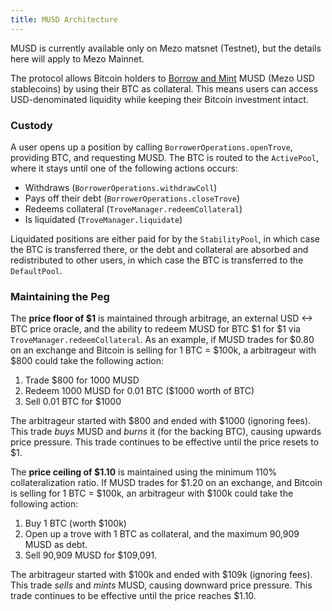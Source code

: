 ```yaml
---
title: MUSD Architecture
---
```


MUSD is currently available only on Mezo matsnet (Testnet), but the details here will apply to Mezo Mainnet.

The protocol allows Bitcoin holders to [Borrow and Mint](/docs/users/musd/mint-musd) MUSD (Mezo USD stablecoins) by using their BTC as collateral. This means users can access USD-denominated liquidity while keeping their Bitcoin investment intact.

### Custody

A user opens up a position by calling `BorrowerOperations.openTrove`, providing BTC, and requesting MUSD. The BTC is routed to the `ActivePool`, where it stays until one of the following actions occurs:

- Withdraws (`BorrowerOperations.withdrawColl`)
- Pays off their debt (`BorrowerOperations.closeTrove`)
- Redeems collateral (`TroveManager.redeemCollateral`)
- Is liquidated (`TroveManager.liquidate`)

Liquidated positions are either paid for by the `StabilityPool`, in which case the BTC is transferred there, or the debt and collateral are absorbed and redistributed to other users, in which case the BTC is transferred to the `DefaultPool`.

### Maintaining the Peg

The **price floor of $1** is maintained through arbitrage, an external USD <-> BTC price oracle, and the ability to redeem MUSD for BTC $1 for $1 via `TroveManager.redeemCollateral`. As an example, if MUSD trades for $0.80 on an exchange and Bitcoin is selling for 1 BTC = $100k, a arbitrageur with $800 could take the following action:

1. Trade $800 for 1000 MUSD
1. Redeem 1000 MUSD for 0.01 BTC ($1000 worth of BTC)
1. Sell 0.01 BTC for $1000

The arbitrageur started with $800 and ended with $1000 (ignoring fees). This trade _buys_ MUSD and _burns_ it (for the backing BTC), causing upwards price pressure. This trade continues to be effective until the price resets to $1.

The **price ceiling of $1.10** is maintained using the minimum 110% collateralization ratio. If MUSD trades for $1.20 on an exchange, and Bitcoin is selling for 1 BTC = $100k, an arbitrageur with $100k could take the following action:

1. Buy 1 BTC (worth $100k)
1. Open up a trove with 1 BTC as collateral, and the maximum 90,909 MUSD as debt.
1. Sell 90,909 MUSD for $109,091.

The arbitrageur started with $100k and ended with $109k (ignoring fees). This trade _sells_ and _mints_ MUSD, causing downward price pressure. This trade continues to be effective until the price reaches $1.10.